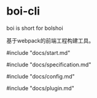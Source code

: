 boi-cli
=======

boi is short for bolshoi

基于webpack的前端工程构建工具。

#include "docs/start.md"

#include "docs/specification.md"

#include "docs/config.md"

#include "docs/plugin.md"
